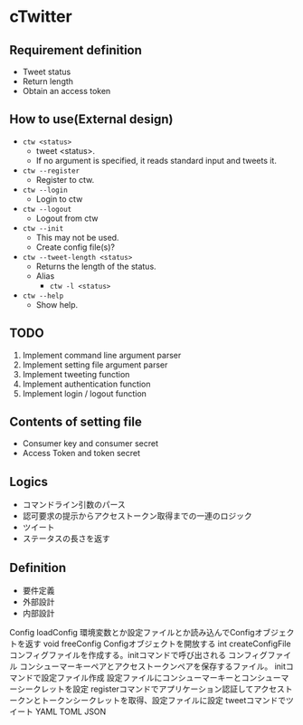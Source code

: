 # cTwitter

## Requirement definition

- Tweet status
- Return length
- Obtain an access token

## How to use(External design)

- `ctw <status>`
    - tweet &lt;status&gt;.
    - If no argument is specified, it reads standard input and tweets it.
- `ctw --register`
    - Register to ctw.
- `ctw --login`
    - Login to ctw
- `ctw --logout`
    - Logout from ctw
- `ctw --init`
    - This may not be used.
    - Create config file(s)?
- `ctw --tweet-length <status>`
    - Returns the length of the status.
    - Alias
        - `ctw -l <status>`
- `ctw --help`
    - Show help.

## TODO

1. Implement command line argument parser
1. Implement setting file argument parser
1. Implement tweeting function
1. Implement authentication function
1. Implement login / logout function

## Contents of setting file

- Consumer key and consumer secret
- Access Token and token secret

## Logics

- コマンドライン引数のパース
- 認可要求の提示からアクセストークン取得までの一連のロジック
- ツイート
- ステータスの長さを返す

## Definition

- 要件定義
- 外部設計
- 内部設計

Config loadConfig
環境変数とか設定ファイルとか読み込んでConfigオブジェクトを返す
void freeConfig
Configオブジェクトを開放する
int createConfigFile
コンフィグファイルを作成する。initコマンドで呼び出される
コンフィグファイル
コンシューマーキーペアとアクセストークンペアを保存するファイル。
initコマンドで設定ファイル作成
設定ファイルにコンシューマーキーとコンシューマーシークレットを設定
registerコマンドでアプリケーション認証してアクセストークンとトークンシークレットを取得、設定ファイルに設定
tweetコマンドでツイート
YAML
TOML
JSON
